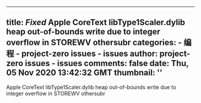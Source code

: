 
---
title: _Fixed_ Apple CoreText libType1Scaler.dylib heap out-of-bounds write due to integer overflow in STOREWV othersubr
categories: 
    - 编程
    - project-zero issues - issues
author: project-zero issues - issues
comments: false
date: Thu, 05 Nov 2020 13:42:32 GMT
thumbnail: ''
---

<div>   
Apple CoreText libType1Scaler.dylib heap out-of-bounds write due to integer overflow in STOREWV othersubr  
</div>
            